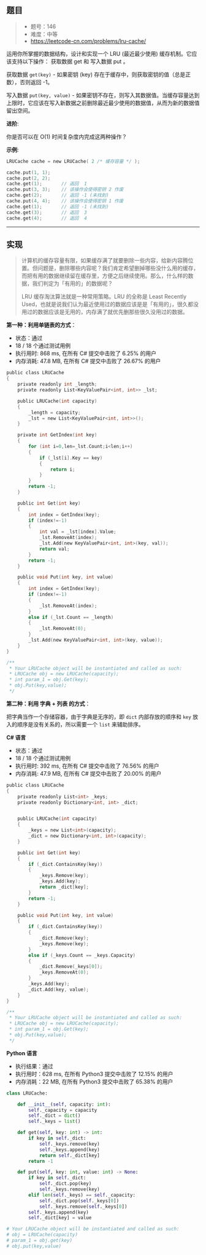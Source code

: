 ## 题目

> - 题号：146
> - 难度：中等
> - https://leetcode-cn.com/problems/lru-cache/

运用你所掌握的数据结构，设计和实现一个 LRU (最近最少使用) 缓存机制。它应该支持以下操作： 获取数据 get 和 写入数据 put 。

获取数据 `get(key)` - 如果密钥 (key) 存在于缓存中，则获取密钥的值（总是正数），否则返回 -1。

写入数据 `put(key, value)` - 如果密钥不存在，则写入其数据值。当缓存容量达到上限时，它应该在写入新数据之前删除最近最少使用的数据值，从而为新的数据值留出空间。

<b>进阶</b>:

你是否可以在 O(1) 时间复杂度内完成这两种操作？

<b>示例</b>:
```c
LRUCache cache = new LRUCache( 2 /* 缓存容量 */ );

cache.put(1, 1);
cache.put(2, 2);
cache.get(1);       // 返回  1
cache.put(3, 3);    // 该操作会使得密钥 2 作废
cache.get(2);       // 返回 -1 (未找到)
cache.put(4, 4);    // 该操作会使得密钥 1 作废
cache.get(1);       // 返回 -1 (未找到)
cache.get(3);       // 返回  3
cache.get(4);       // 返回  4
```




---
## 实现

> 计算机的缓存容量有限，如果缓存满了就要删除一些内容，给新内容腾位置。但问题是，删除哪些内容呢？我们肯定希望删掉哪些没什么用的缓存，而把有用的数据继续留在缓存里，方便之后继续使用。那么，什么样的数据，我们判定为「有用的」的数据呢？
> 
> LRU 缓存淘汰算法就是一种常用策略。LRU 的全称是 Least Recently Used，也就是说我们认为最近使用过的数据应该是是「有用的」，很久都没用过的数据应该是无用的，内存满了就优先删那些很久没用过的数据。

<b>第一种：利用单链表的方式</b>：

- 状态：通过
- 18 / 18 个通过测试用例
- 执行用时: 868 ms, 在所有 C# 提交中击败了 6.25% 的用户
- 内存消耗: 47.8 MB, 在所有 C# 提交中击败了 26.67% 的用户

```c
public class LRUCache
{
    private readonly int _length;
    private readonly List<KeyValuePair<int, int>> _lst;

    public LRUCache(int capacity)
    {
        _length = capacity;
        _lst = new List<KeyValuePair<int, int>>();
    }

    private int GetIndex(int key)
    {
        for (int i=0,len=_lst.Count;i<len;i++)
        {
            if (_lst[i].Key == key)
            {
                return i;
            }
        }
        return -1;
    }

    public int Get(int key)
    {
        int index = GetIndex(key);
        if (index!=-1)
        {
            int val = _lst[index].Value;
            _lst.RemoveAt(index);
            _lst.Add(new KeyValuePair<int, int>(key, val));
            return val;
        }
        return -1;
    }

    public void Put(int key, int value)
    {
        int index = GetIndex(key);
        if (index!=-1)
        {
            _lst.RemoveAt(index);
        }
        else if (_lst.Count == _length)
        {
            _lst.RemoveAt(0);
        }
        _lst.Add(new KeyValuePair<int, int>(key, value));
    }
}

/**
 * Your LRUCache object will be instantiated and called as such:
 * LRUCache obj = new LRUCache(capacity);
 * int param_1 = obj.Get(key);
 * obj.Put(key,value);
 */
```


<b>第二种：利用 字典 + 列表 的方式</b>：

把字典当作一个存储容器，由于字典是无序的，即 `dict` 内部存放的顺序和 `key` 放入的顺序是没有关系的，所以需要一个 `list` 来辅助排序。

**C# 语言**

- 状态：通过
- 18 / 18 个通过测试用例
- 执行用时: 392 ms, 在所有 C# 提交中击败了 76.56% 的用户
- 内存消耗: 47.9 MB, 在所有 C# 提交中击败了 20.00% 的用户

```c
public class LRUCache
{
    private readonly List<int> _keys;
    private readonly Dictionary<int, int> _dict;


    public LRUCache(int capacity)
    {
        _keys = new List<int>(capacity);
        _dict = new Dictionary<int, int>(capacity);
    }

    public int Get(int key)
    {
        if (_dict.ContainsKey(key))
        {
            _keys.Remove(key);
            _keys.Add(key);
            return _dict[key];
        }
        return -1;
    }

    public void Put(int key, int value)
    {
        if (_dict.ContainsKey(key))
        {
            _dict.Remove(key);
            _keys.Remove(key);
        }
        else if (_keys.Count == _keys.Capacity)
        {
            _dict.Remove(_keys[0]);
            _keys.RemoveAt(0);
        }
        _keys.Add(key);
        _dict.Add(key, value);
    }
}

/**
 * Your LRUCache object will be instantiated and called as such:
 * LRUCache obj = new LRUCache(capacity);
 * int param_1 = obj.Get(key);
 * obj.Put(key,value);
 */
```


**Python 语言**

- 执行结果：通过
- 执行用时：628 ms, 在所有 Python3 提交中击败了 12.15% 的用户
- 内存消耗：22 MB, 在所有 Python3 提交中击败了 65.38% 的用户

```python
class LRUCache:

    def __init__(self, capacity: int):
        self._capacity = capacity
        self._dict = dict()
        self._keys = list()

    def get(self, key: int) -> int:
        if key in self._dict:
            self._keys.remove(key)
            self._keys.append(key)
            return self._dict[key]
        return -1

    def put(self, key: int, value: int) -> None:
        if key in self._dict:
            self._dict.pop(key)
            self._keys.remove(key)
        elif len(self._keys) == self._capacity:
            self._dict.pop(self._keys[0])
            self._keys.remove(self._keys[0])
        self._keys.append(key)
        self._dict[key] = value

# Your LRUCache object will be instantiated and called as such:
# obj = LRUCache(capacity)
# param_1 = obj.get(key)
# obj.put(key,value)
```


